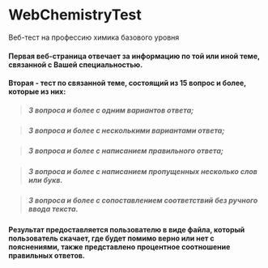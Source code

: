 # WebChemistryTest
Веб-тест на профессию химика базового уровня

#### Первая веб-страница отвечает за информацию по той или иной теме, связанной с Вашей специальностью.

#### Вторая - тест по связанной теме, состоящий из 15 вопрос и более, которые из них:

>##### 3 вопроса и более с одним вариантов ответа;

>##### 3 вопроса и более с несколькими вариантами ответа;

>##### 3 вопроса и более с написанием правильного ответа;

>##### 3 вопроса и более с написанием пропущенных несколько слов или букв.

>##### 3 вопроса и более с сопоставлением соответствий без ручного ввода текста.

#### Результат предоставляется пользователю в виде файла, который пользователь скачает, где будет помимо верно или нет c пояснениями, также представлено процентное соотношение правильных ответов.
